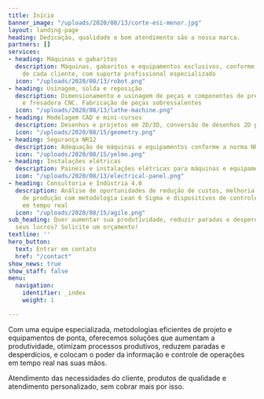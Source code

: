 ```yaml
---
title: Início
banner_image: "/uploads/2020/08/13/corte-esi-menor.jpg"
layout: landing-page
heading: Dedicação, qualidade e bom atendimento são a nossa marca.
partners: []
services:
- heading: Máquinas e gabaritos
  description: Máquinas, gabaritos e equipamentos exclusivos, conforme as necessidades
    de cada cliente, com suporte profissional especializado
  icon: "/uploads/2020/08/13/robot.png"
- heading: Usinagem, solda e reposição
  description: Dimensionamento e usinagem de peças e componentes de precisão, torno
    e fresadora CNC. Fabricação de peças sobressalentes
  icon: "/uploads/2020/08/13/lathe-machine.png"
- heading: Modelagem CAD e mini-cursos
  description: Desenhos e projetos em 2D/3D, conversão de desenhos 2D para 3D
  icon: "/uploads/2020/08/15/geometry.png"
- heading: Segurança NR12
  description: Adequação de máquinas e equipamentos conforme a norma NR-12
  icon: "/uploads/2020/08/15/yelmo.png"
- heading: Instalações elétricas
  description: Painéis e instalações elétricas para máquinas e equipamentos industriais
  icon: "/uploads/2020/08/13/electrical-panel.png"
- heading: Consultoria e Indústria 4.0
  description: Análise de oportunidades de redução de custos, melhoria de processos
    de produção com metodologia Lean 6 Sigma e dispositivos de controle de operações
    em tempo real
  icon: "/uploads/2020/08/15/agile.png"
sub_heading: Quer aumentar sua produtividade, reduzir paradas e desperdícios, e otimizar
  seus lucros? Solicite um orçamento!
textline: ''
hero_button:
  text: Entrar em contato
  href: "/contact"
show_news: true
show_staff: false
menu:
  navigation:
    identifier: _index
    weight: 1

---
```

Com uma equipe especializada, metodologias eficientes de projeto e equipamentos de ponta, oferecemos soluções que aumentam a produtividade, otimizam processos produtivos, reduzem paradas e desperdícios, e colocam o poder da informação e controle de operações em tempo real nas suas mãos.

Atendimento das necessidades do cliente, produtos de qualidade e atendimento personalizado, sem cobrar mais por isso.
